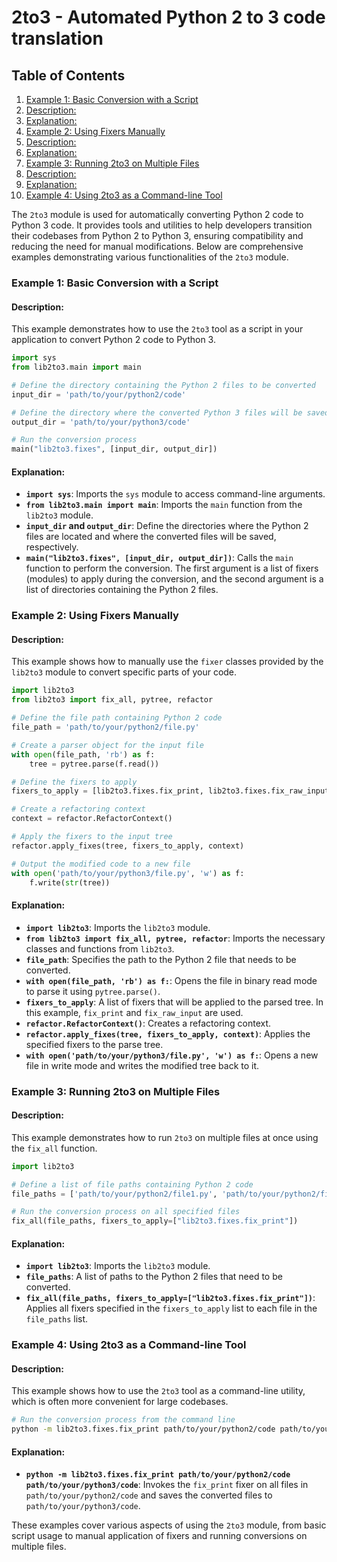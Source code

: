 # 2to3 - Automated Python 2 to 3 code translation
## Table of Contents

1. [Example 1: Basic Conversion with a Script](#example-1-basic-conversion-with-a-script)
2. [Description:](#description)
3. [Explanation:](#explanation)
4. [Example 2: Using Fixers Manually](#example-2-using-fixers-manually)
5. [Description:](#description)
6. [Explanation:](#explanation)
7. [Example 3: Running 2to3 on Multiple Files](#example-3-running-2to3-on-multiple-files)
8. [Description:](#description)
9. [Explanation:](#explanation)
10. [Example 4: Using 2to3 as a Command-line Tool](#example-4-using-2to3-as-a-command-line-tool)



The `2to3` module is used for automatically converting Python 2 code to Python 3 code. It provides tools and utilities to help developers transition their codebases from Python 2 to Python 3, ensuring compatibility and reducing the need for manual modifications. Below are comprehensive examples demonstrating various functionalities of the `2to3` module.

### Example 1: Basic Conversion with a Script

#### Description:
This example demonstrates how to use the `2to3` tool as a script in your application to convert Python 2 code to Python 3.

```python
import sys
from lib2to3.main import main

# Define the directory containing the Python 2 files to be converted
input_dir = 'path/to/your/python2/code'

# Define the directory where the converted Python 3 files will be saved
output_dir = 'path/to/your/python3/code'

# Run the conversion process
main("lib2to3.fixes", [input_dir, output_dir])
```

#### Explanation:
- **`import sys`**: Imports the `sys` module to access command-line arguments.
- **`from lib2to3.main import main`**: Imports the `main` function from the `lib2to3` module.
- **`input_dir` and `output_dir`**: Define the directories where the Python 2 files are located and where the converted files will be saved, respectively.
- **`main("lib2to3.fixes", [input_dir, output_dir])`**: Calls the `main` function to perform the conversion. The first argument is a list of fixers (modules) to apply during the conversion, and the second argument is a list of directories containing the Python 2 files.

### Example 2: Using Fixers Manually

#### Description:
This example shows how to manually use the `fixer` classes provided by the `lib2to3` module to convert specific parts of your code.

```python
import lib2to3
from lib2to3 import fix_all, pytree, refactor

# Define the file path containing Python 2 code
file_path = 'path/to/your/python2/file.py'

# Create a parser object for the input file
with open(file_path, 'rb') as f:
    tree = pytree.parse(f.read())

# Define the fixers to apply
fixers_to_apply = [lib2to3.fixes.fix_print, lib2to3.fixes.fix_raw_input]

# Create a refactoring context
context = refactor.RefactorContext()

# Apply the fixers to the input tree
refactor.apply_fixes(tree, fixers_to_apply, context)

# Output the modified code to a new file
with open('path/to/your/python3/file.py', 'w') as f:
    f.write(str(tree))
```

#### Explanation:
- **`import lib2to3`**: Imports the `lib2to3` module.
- **`from lib2to3 import fix_all, pytree, refactor`**: Imports the necessary classes and functions from `lib2to3`.
- **`file_path`**: Specifies the path to the Python 2 file that needs to be converted.
- **`with open(file_path, 'rb') as f:`**: Opens the file in binary read mode to parse it using `pytree.parse()`.
- **`fixers_to_apply`**: A list of fixers that will be applied to the parsed tree. In this example, `fix_print` and `fix_raw_input` are used.
- **`refactor.RefactorContext()`**: Creates a refactoring context.
- **`refactor.apply_fixes(tree, fixers_to_apply, context)`**: Applies the specified fixers to the parse tree.
- **`with open('path/to/your/python3/file.py', 'w') as f:`**: Opens a new file in write mode and writes the modified tree back to it.

### Example 3: Running 2to3 on Multiple Files

#### Description:
This example demonstrates how to run `2to3` on multiple files at once using the `fix_all` function.

```python
import lib2to3

# Define a list of file paths containing Python 2 code
file_paths = ['path/to/your/python2/file1.py', 'path/to/your/python2/file2.py']

# Run the conversion process on all specified files
fix_all(file_paths, fixers_to_apply=["lib2to3.fixes.fix_print"])
```

#### Explanation:
- **`import lib2to3`**: Imports the `lib2to3` module.
- **`file_paths`**: A list of paths to the Python 2 files that need to be converted.
- **`fix_all(file_paths, fixers_to_apply=["lib2to3.fixes.fix_print"])`**: Applies all fixers specified in the `fixers_to_apply` list to each file in the `file_paths` list.

### Example 4: Using 2to3 as a Command-line Tool

#### Description:
This example shows how to use the `2to3` tool as a command-line utility, which is often more convenient for large codebases.

```bash
# Run the conversion process from the command line
python -m lib2to3.fixes.fix_print path/to/your/python2/code path/to/your/python3/code
```

#### Explanation:
- **`python -m lib2to3.fixes.fix_print path/to/your/python2/code path/to/your/python3/code`**: Invokes the `fix_print` fixer on all files in `path/to/your/python2/code` and saves the converted files to `path/to/your/python3/code`.

These examples cover various aspects of using the `2to3` module, from basic script usage to manual application of fixers and running conversions on multiple files.
